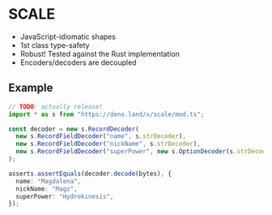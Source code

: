 # SCALE

- JavaScript-idiomatic shapes
- 1st class type-safety
- Robust! Tested against the Rust implementation
- Encoders/decoders are decoupled

## Example

```ts
// TODO: actually release!
import * as s from "https://deno.land/x/scale/mod.ts";

const decoder = new s.RecordDecoder(
  new s.RecordFieldDecoder("name", s.strDecoder),
  new s.RecordFieldDecoder("nickName", s.strDecoder),
  new s.RecordFieldDecoder("superPower", new s.OptionDecoder(s.strDecoder)),
);

asserts.assertEquals(decoder.decode(bytes), {
  name: "Magdalena",
  nickName: "Magz",
  superPower: "Hydrokinesis",
});
```

